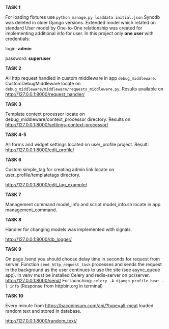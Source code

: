 **TASK 1**


For loading fixtures use `python manage.py loaddata initial.json`
Syncdb was deleted  in older Django versions.
Extended model which related on standard User model by One-to-One relationship  was created for implementing additional info for user.
In this project only **one user** with credentials:

login: **admin**

password: **superuser**


**TASK 2**

All http request handled in custom middleware in app `debug_middleware`. CustomDebugMiddleware locate on 
`debug_middleware/middleware/requests_middleware.py`. Results available on http://127.0.0.1:8000/request_handler/

**TASK 3**

Template context processor locate on debug_middleware/context_processor directory. Results on 
http://127.0.0.1:8000/settings-context-processor/


**TASK 4-5**

All forms and widget settings located on user_profile project. Result: http://127.0.0.1:8000/edit_profile/

**TASK 6**

Custom simple_tag for creating admin link locate on user_profile/templatetags directory. 

http://127.0.0.1:8000/edit_tag_example/

**TASK 7**

Management command model_info and script model_info.sh locate in app management_command.

**TASK 8**

Handler for changing models was implemented with signals. 

http://127.0.0.1:8000/db_logger/


**TASK 9**

On page /send you should choose delay time in seconds for request from server. Function `send_http_request_task` 
processes and sends the request in the background as the user continues to use the site (see async_queue app).
In venv must be installed Celery and redis-server on pc/server.
http://127.0.0.1:8000/send/
For launching:
`celery -A django_profile beat -l info`
(Response from httpbin.org in terminal)

**TASK 10**

Every minute from https://baconipsum.com/api/?type=all-meat loaded random text and stored in database.

http://127.0.0.1:8000/random_text/

